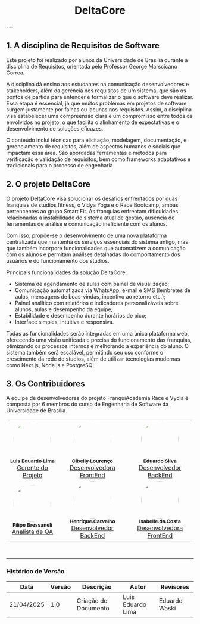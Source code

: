 
<div align="center">
<h1><b>DeltaCore</b></h1>
</div>
---

## 1. A disciplina de Requisitos de Software 

Este projeto foi realizado por alunos da Universidade de Brasilia durante a disciplina de Requisitos, orientada pelo Professor George Marscicano Correa.

A disciplina dá ensino aos estudantes na comunicação desenvolvedores e stakeholders, além da gerência dos requisitos de um sistema, que são os pontos de partida para entender e formalizar o que o software deve realizar. Essa etapa é essencial, já que muitos problemas em projetos de software surgem justamente por falhas ou lacunas nos requisitos. Assim, a disciplina visa estabelecer uma compreensão clara e um compromisso entre todos os envolvidos no projeto, o que facilita o alinhamento de expectativas e o desenvolvimento de soluções eficazes.

O conteúdo inclui técnicas para elicitação, modelagem, documentação, e gerenciamento de requisitos, além de aspectos humanos e sociais que impactam essa área. São abordadas ferramentas e métodos para verificação e validação de requisitos, bem como frameworks adaptativos e tradicionais para o processo de engenharia.

## 2. O projeto DeltaCore

O projeto DeltaCore visa solucionar os desafios enfrentados por duas franquias de studios fitness, o Vidya Yoga e o Race Bootcamp, ambas pertencentes ao grupo Smart Fit. As franquias enfrentam dificuldades relacionadas à instabilidade do sistema atual de gestão, ausência de ferramentas de análise e comunicação ineficiente com os alunos.

Com isso, propõe-se o desenvolvimento de uma nova plataforma centralizada que mantenha os serviços essenciais do sistema antigo, mas que também incorpore funcionalidades que automatizem a comunicação com os alunos e permitam análises detalhadas do comportamento dos usuários e do funcionamento dos studios.

Principais funcionalidades da solução DeltaCore:

- Sistema de agendamento de aulas com painel de visualização;
- Comunicação automatizada via WhatsApp, e-mail e SMS (lembretes de aulas, mensagens de boas-vindas, incentivo ao retorno etc.);
- Painel analítico com relatórios e indicadores personalizáveis sobre alunos, aulas e desempenho da equipe;
- Estabilidade e desempenho durante horários de pico;
- Interface simples, intuitiva e responsiva.

Todas as funcionalidades serão integradas em uma única plataforma web, oferecendo uma visão unificada e precisa do funcionamento das franquias, otimizando os processos internos e melhorando a experiência do aluno. O sistema também será escalável, permitindo seu uso conforme o crescimento da rede de studios, além de utilizar tecnologias modernas como Next.js, Node.js e PostgreSQL.

## 3. Os Contribuidores
A equipe de desenvolvedores do projeto FranquiAcademia Race e Vydia é composta por 6 membros do curso de Engenharia de Software da Universidade de Brasília.

<div align="center">
  <table>
    <tr>
      <td align="center"><a href="https://github.com/luidooo"><img style="border-radius: 50%;" src="https://github.com/luidooo.png" width="100px;" alt=""/><br /><sub><b>Luis Eduardo Lima</b></sub></a><br /><a href="https://github.com/Luidoo" title="Rocketseat">Gerente do Projeto</a></td>
      <td align="center"><a href="https://github.com/cibelinda"><img style="border-radius: 50%;" src="https://github.com/cibelinda.png" width="100px;" alt=""/><br /><sub><b>Cibelly Lourenço</b></sub></a><br /><a href="https://github.com/cibelinda" title="Rocketseat">Desenvolvedora FrontEnd</a></td>
      <td align="center"><a href="https://github.com/EduardoWaski"><img style="border-radius: 50%;" src="https://github.com/EduardoWaski.png" width="100px;" alt=""/><br /><sub><b>Eduardo Silva</b></sub></a><br /><a href="https://github.com/EduardoWaski" title="Rocketseat">Desenvolvedor BackEnd</a></td>
      </tr>
      <tr>
      <td align="center"><a href="https://github.com/fbressa"><img style="border-radius: 50%;" src="https://github.com/fbressa.png" width="100px;" alt=""/><br /><sub><b>Filipe Bressaneli</b></sub></a><br /><a href="https://github.com/fbressa" title="Rocketseat">Analista de QA</</a></td>
      <td align="center"><a href="https://github.com/henriquecarv3"><img style="border-radius: 50%;" src="https://github.com/henriquecarv3.png" width="100px;" alt=""/><br /><sub><b>Henrique Carvalho</b></sub></a><br /><a href="https://github.com/henriquecarv3" title="Rocketseat">Desenvolvedor BackEnd</a></td>
      <td align="center"><a href="https://github.com/isacostaf"><img style="border-radius: 50%;" src="https://github.com/isacostaf.png" width="100px;" alt=""/><br /><sub><b>Isabelle da Costa</b></sub></a><br /><a href="https://github.com/isacostaf" title="Rocketseat">Desenvolvedora FrontEnd</a></td>
  </table>
</div>

<br>

---
### Histórico de Versão
Data     | Versão | Descrição | Autor | Revisores 
-------- | ------ | --------- | ----- | ---------
21/04/2025 | 1.0 | Criação do Documento| Luis Eduardo Lima | Eduardo Waski
